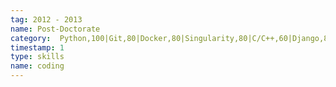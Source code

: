 ```yaml
---
tag: 2012 - 2013
name: Post-Doctorate
category:  Python,100|Git,80|Docker,80|Singularity,80|C/C++,60|Django,80|HTML5,60|CSS3,60|JavaScript/jQuery,40|MongoDB,60|Linux,80|Windows,60
timestamp: 1
type: skills
name: coding
---
```


